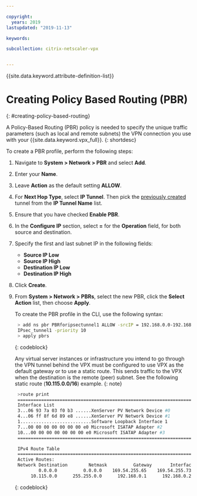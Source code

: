 ```yaml
---

copyright:
  years: 2019
lastupdated: "2019-11-13"

keywords:

subcollection: citrix-netscaler-vpx


---
```


{{site.data.keyword.attribute-definition-list}}

# Creating Policy Based Routing (PBR)
{: #creating-policy-based-routing}

A Policy-Based Routing (PBR) policy is needed to specify the unique traffic parameters (such as local and remote subnets) the VPN connection you use with your {{site.data.keyword.vpx_full}}.
{: shortdesc}

To create a PBR profile, perform the following steps:

1.	Navigate to **System > Network > PBR** and select **Add**.
2.	Enter your **Name**.
3.	Leave **Action** as the default setting **ALLOW**.
4.	For **Next Hop Type**, select **IP Tunnel**. Then pick the [previously created](/docs/citrix-netscaler-vpx?topic=citrix-netscaler-vpx-creating-ip-tunnel) tunnel from the **IP Tunnel Name** list.
5.	Ensure that you have checked **Enable PBR**.
6.	In the **Configure IP** section, select **=** for the **Operation** field, for both source and destination.
7.	Specify the first and last subnet IP in the following fields:
    *	**Source IP Low**
    *	**Source IP High**
    *	**Destination IP Low**
    *	**Destination IP High**
8.	Click **Create**.
9. From **System > Network > PBRs**, select the new PBR, click the **Select Action** list, then choose **Apply**.

   To create the PBR profile in the CLI, use the following syntax:

   ```sh
    > add ns pbr PBRforipsectunnel1 ALLOW -srcIP = 192.168.0.0-192.168.0.255 -destIP = 10.115.72.192-10.115.72.255 -ipTunnel
    IPsec_tunnel1 -priority 10
    > apply pbrs
   ```
   {: codeblock}

    Any virtual server instances or infrastructure you intend to go through the VPN tunnel behind the VPX must be configured to use VPX as the default gateway or to use a static route. This sends traffic to the VPX when the destination is the remote (peer) subnet. See the following static route (**10.115.0.0/16**) example.
    {: note}

   ```sh
    >route print
    ===========================================================================
    Interface List
    3...06 93 7a 03 f0 b3 ......XenServer PV Network Device #0
    4...06 ff 8f 6d 89 e8 ......XenServer PV Network Device #1
    1...........................Software Loopback Interface 1
    7...00 00 00 00 00 00 00 e0 Microsoft ISATAP Adapter #2
    10...00 00 00 00 00 00 00 e0 Microsoft ISATAP Adapter #3
    ===========================================================================

    IPv4 Route Table
    ===========================================================================
    Active Routes:
    Network Destination        Netmask          Gateway       Interface  Metric
            0.0.0.0          0.0.0.0    169.54.255.65    169.54.255.73     26
         10.115.0.0      255.255.0.0      192.168.0.1      192.168.0.2     26
   ```
   {: codeblock}
